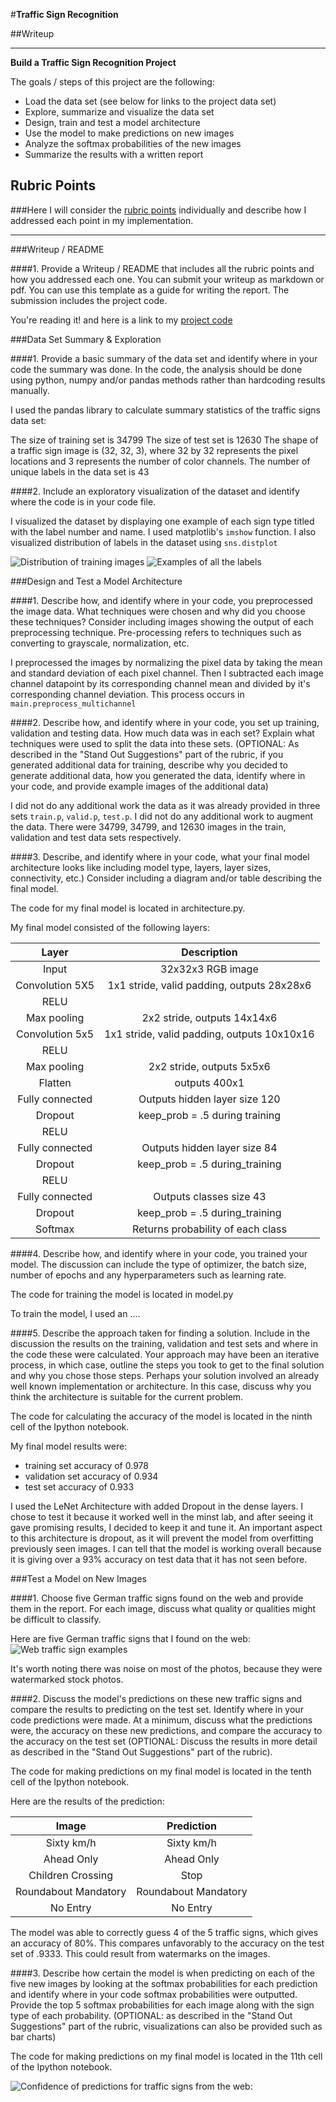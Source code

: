 #**Traffic Sign Recognition** 

##Writeup

---

**Build a Traffic Sign Recognition Project**

The goals / steps of this project are the following:
* Load the data set (see below for links to the project data set)
* Explore, summarize and visualize the data set
* Design, train and test a model architecture
* Use the model to make predictions on new images
* Analyze the softmax probabilities of the new images
* Summarize the results with a written report


[//]: # (Image References)

[image1]: ./examples/visualization.jpg "Visualization"
[image2]: ./examples/grayscale.jpg "Grayscaling"
[image3]: ./examples/random_noise.jpg "Random Noise"
[image4]: ./examples/placeholder.png "Traffic Sign 1"
[image5]: ./examples/placeholder.png "Traffic Sign 2"
[image6]: ./examples/placeholder.png "Traffic Sign 3"
[image7]: ./examples/placeholder.png "Traffic Sign 4"
[image8]: ./examples/placeholder.png "Traffic Sign 5"

[all_labels]:./writeup_images/all_labels_displayed.png "All traffic signs displayed"
[distplot]: ./writeup_images/distplot.png "Distribution of training images"
[web_images]: ./writeup_images/web_images.png "All the traffic signs from the web"
[prediction_confidence]: ./writeup_images/prediction_confidence.png "Confidence of predictions"

## Rubric Points
###Here I will consider the [rubric points](https://review.udacity.com/#!/rubrics/481/view) individually and describe how I addressed each point in my implementation.  

---
###Writeup / README

####1. Provide a Writeup / README that includes all the rubric points and how you addressed each one. You can submit your writeup as markdown or pdf. You can use this template as a guide for writing the report. The submission includes the project code.

You're reading it! and here is a link to my [project code](https://github.com/udacity/CarND-Traffic-Sign-Classifier-Project/blob/master/Traffic_Sign_Classifier.ipynb)

###Data Set Summary & Exploration

####1. Provide a basic summary of the data set and identify where in your code the summary was done. In the code, the analysis should be done using python, numpy and/or pandas methods rather than hardcoding results manually.

I used the pandas library to calculate summary statistics of the traffic signs data set:

The size of training set is 34799
The size of test set is 12630
The shape of a traffic sign image is (32, 32, 3), where 32 by 32 represents the pixel locations and 3 represents the number of color channels.
The number of unique labels in the data set is 43

####2. Include an exploratory visualization of the dataset and identify where the code is in your code file.

I visualized the dataset by displaying one example of each sign type titled with the label number and name. I used matplotlib's `imshow` function.
I also visualized distribution of labels in the dataset using `sns.distplot`

![Distribution of training images][distplot]
![Examples of all the labels][all_labels]

###Design and Test a Model Architecture

####1. Describe how, and identify where in your code, you preprocessed the image data. What techniques were chosen and why did you choose these techniques? Consider including images showing the output of each preprocessing technique. Pre-processing refers to techniques such as converting to grayscale, normalization, etc.

I preprocessed the images by normalizing the pixel data by taking the mean and standard deviation of each pixel channel. 
Then I subtracted each image channel datapoint by its corresponding channel mean and divided by it's corresponding channel deviation.
This process occurs in `main.preprocess_multichannel`

####2. Describe how, and identify where in your code, you set up training, validation and testing data. How much data was in each set? Explain what techniques were used to split the data into these sets. (OPTIONAL: As described in the "Stand Out Suggestions" part of the rubric, if you generated additional data for training, describe why you decided to generate additional data, how you generated the data, identify where in your code, and provide example images of the additional data)

I did not do any additional work the data as it was already provided in three sets `train.p`, `valid.p`, `test.p`. 
I did not do any additional work to augment the data.
There were 34799, 34799, and 12630 images in the train, validation and test data sets respectively.


####3. Describe, and identify where in your code, what your final model architecture looks like including model type, layers, layer sizes, connectivity, etc.) Consider including a diagram and/or table describing the final model.

The code for my final model is located in architecture.py. 

My final model consisted of the following layers:

| Layer         		|     Description	        					| 
|:---------------------:|:---------------------------------------------:| 
| Input         		| 32x32x3 RGB image   							| 
| Convolution 5X5     	| 1x1 stride, valid padding, outputs 28x28x6 	|
| RELU					|												|
| Max pooling	      	| 2x2 stride,  outputs 14x14x6  				|
| Convolution 5x5	    | 1x1 stride, valid padding, outputs 10x10x16   |
| RELU					|												|
| Max pooling	      	| 2x2 stride,  outputs 5x5x6  				    |
| Flatten               | outputs 400x1                                 |
| Fully connected		| Outputs hidden layer size 120        	        |
| Dropout               | keep_prob = .5 during training                |
| RELU                  |                                               |
| Fully connected		| Outputs hidden layer size 84        			|
| Dropout               | keep_prob = .5 during_training                |
| RELU                  |                                               |
| Fully connected		| Outputs classes size 43        				|
| Dropout               | keep_prob = .5 during_training                |
| Softmax				| Returns probability of each class        		|
 


####4. Describe how, and identify where in your code, you trained your model. The discussion can include the type of optimizer, the batch size, number of epochs and any hyperparameters such as learning rate.

The code for training the model is located in model.py

To train the model, I used an ....

####5. Describe the approach taken for finding a solution. Include in the discussion the results on the training, validation and test sets and where in the code these were calculated. Your approach may have been an iterative process, in which case, outline the steps you took to get to the final solution and why you chose those steps. Perhaps your solution involved an already well known implementation or architecture. In this case, discuss why you think the architecture is suitable for the current problem.

The code for calculating the accuracy of the model is located in the ninth cell of the Ipython notebook.

My final model results were:
* training set accuracy of 0.978
* validation set accuracy of 0.934
* test set accuracy of 0.933

I used the LeNet Architecture with added Dropout in the dense layers. I chose to test it because it worked well 
in the minst lab, and after seeing it gave promising results, I decided to keep it and tune it. 
An important aspect to this architecture is dropout, as it will prevent the model from overfitting previously seen images.
I can tell that the model is working overall because it is giving over a 93% accuracy on test data that it has not seen before.


###Test a Model on New Images

####1. Choose five German traffic signs found on the web and provide them in the report. For each image, discuss what quality or qualities might be difficult to classify.

Here are five German traffic signs that I found on the web:
![Web traffic sign examples][web_images]

It's worth noting there was noise on most of the photos, because they were watermarked stock photos.

####2. Discuss the model's predictions on these new traffic signs and compare the results to predicting on the test set. Identify where in your code predictions were made. At a minimum, discuss what the predictions were, the accuracy on these new predictions, and compare the accuracy to the accuracy on the test set (OPTIONAL: Discuss the results in more detail as described in the "Stand Out Suggestions" part of the rubric).

The code for making predictions on my final model is located in the tenth cell of the Ipython notebook.

Here are the results of the prediction:

| Image			        |     Prediction	        					|
|:---------------------:|:---------------------------------------------:|
| Sixty km/h            | Sixty km/h   									| 
| Ahead Only     		| Ahead Only 								    |
| Children Crossing	    | Stop											|
| Roundabout Mandatory	| Roundabout Mandatory					 		|
| No Entry			    | No Entry      							    |


The model was able to correctly guess 4 of the 5 traffic signs, which gives an accuracy of 80%. 
This compares unfavorably to the accuracy on the test set of .9333. This could result from watermarks on the images.

####3. Describe how certain the model is when predicting on each of the five new images by looking at the softmax probabilities for each prediction and identify where in your code softmax probabilities were outputted. Provide the top 5 softmax probabilities for each image along with the sign type of each probability. (OPTIONAL: as described in the "Stand Out Suggestions" part of the rubric, visualizations can also be provided such as bar charts)

The code for making predictions on my final model is located in the 11th cell of the Ipython notebook.

![Confidence of predictions for traffic signs from the web][prediction_confidence]:
